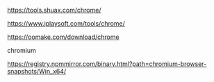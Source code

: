 https://tools.shuax.com/chrome/

https://www.iplaysoft.com/tools/chrome/

https://oomake.com/download/chrome



chromium

https://registry.npmmirror.com/binary.html?path=chromium-browser-snapshots/Win_x64/